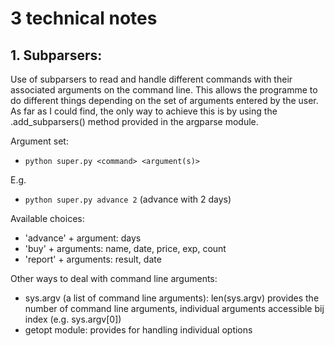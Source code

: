 # 3 technical notes

## 1. Subparsers:

Use of subparsers to read and handle different commands with their associated arguments on the command line. This allows the programme to do different things depending on the set of arguments entered by the user. As far as I could find, the only way to achieve this is by using the .add_subparsers() method provided in the argparse module.

Argument set:

- `python super.py <command> <argument(s)>`

E.g.

- `python super.py advance 2` (advance with 2 days)

Available choices:

- 'advance' + argument: days
- 'buy' + arguments: name, date, price, exp, count
- 'report' + arguments: result, date

Other ways to deal with command line arguments:

- sys.argv (a list of command line arguments): len(sys.argv) provides the number of command line arguments, individual arguments accessible bij index (e.g. sys.argv[0])
- getopt module: provides for handling individual options
